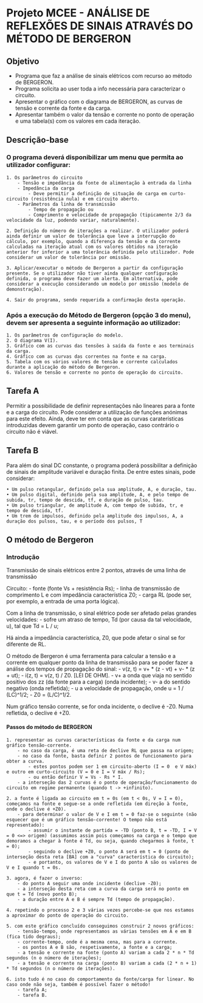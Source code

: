 # Projeto MCEE - ANÁLISE DE REFLEXÕES DE SINAIS ATRAVÉS DO MÉTODO DE BERGERON

## Objetivo

 - Programa que faz a análise de sinais elétricos com recurso ao método de BERGERON. 
 - Programa solicita ao user toda a info necessária para caracterizar o circuito.
 - Apresentar o gráfico com o diagrama de BERGERON, as curvas de tensão e corrente da fonte e da carga.
 - Apresentar também o valor da tensão e corrente no ponto de operação e uma tabela(s) com os valores em cada iteração.


## Descrição-base

### O programa deverá disponibilizar um menu que permita ao utilizador configurar:
    1. Os parâmetros do circuito
        - Tensão e impedância da fonte de alimentação à entrada da linha
        - Impedância da carga
            - Deve permitir a definição de situação de carga em curto-circuito (resistência nula) e em circuito aberto.
        - Parâmetros da linha de transmissão
            - Tempo de propagação ou
            - Comprimento e velocidade de propagação (tipicamente 2/3 da velocidade da luz, podendo variar, naturalmente).

    2. Definição do número de iterações a realizar. O utilizador poderá ainda definir um valor de tolerância que leve a interrupção do cálculo, por exemplo, quando a diferença da tensão e da corrente calculadas na iteração atual com os valores obtidos na iteração anterior for inferior a uma tolerância definida pelo utilizador. Pode considerar um valor de tolerância por omissão.

    3. Aplicar/executar o método de Bergeron a partir da configuração presente. Se o utilizador não tiver ainda qualquer configuração definida, o programa deve fazer um alerta. Em alternativa, pode considerar a execução considerando um modelo por omissão (modelo de demonstração).

    4. Sair do programa, sendo requerida a confirmação desta operação.
        
    
### Após a execução do Método de Bergeron (opção 3 do menu), devem ser apresenta a seguinte informação ao utilizador:
    1. Os parâmetros de configuração do modelo.
    2. O diagrama V(I).
    3. Gráfico com as curvas das tensões à saída da fonte e aos terminais da carga.
    4. Gráfico com as curvas das correntes na fonte e na carga.
    5. Tabela com os vários valores de tensão e corrente calculados durante a aplicação do método de Bergeron.
    6. Valores de tensão e corrente no ponto de operação do circuito.


## Tarefa A
Permitir a possibilidade de definir representações não lineares para a fonte e a carga do circuito. Pode considerar a utilização de funções anónimas para este efeito. Ainda, deve ter em conta que as curvas caraterísticas introduzidas devem garantir um ponto de operação, caso contrário o circuito não é viável.

## Tarefa B
Para além do sinal DC constante, o programa poderá possibilitar a definição de sinais de amplitude variável e duração finita. De entre estes sinais, pode considerar:

    • Um pulso retangular, definido pela sua amplitude, A, e duração, tau.
    • Um pulso digital, definido pela sua amplitude, A, e pelo tempo de subida, tr, tempo de descida, tf, e duração de pulso, tau.
    • Um pulso triangular, de amplitude A, com tempo de subida, tr, e tempo de descida, tf.
    • Um trem de impulsos, definido pela amplitude dos impulsos, A, a duração dos pulsos, tau, e o período dos pulsos, T

## O método de Bergeron

### Introdução

Transmissão de sinais elétricos entre 2 pontos, através de uma linha de transmissão

Circuito: 
    - fonte (fonte Vs + resistência Rs);
    - linha de transmissão de comprimento L e com impedância característica Z0;
    - carga RL (pode ser, por exemplo, a entrada de uma porta lógica).

Com a linha de transmissão, o sinal elétrico pode ser afetado pelas grandes velocidades:
    - sofre um atraso de tempo, Td (por causa da tal velocidade, u), tal que Td = L / u;

Há ainda a impedância característica, Z0, que pode afetar o sinal se for diferente de RL.

O método de Bergeron é uma ferramenta para calcular a tensão e a corrente em qualquer ponto da linha de transmissão para se poder fazer a análise dos tempos de propagação do sinal:
    - v(z, t) = v+ * (z - vt) + v- * (z + ut);
    - i(z, t) = v(z, t) / Z0.   [LEI DE OHM].
    - v+ a onda que viaja no sentido positivo dos zz (da fonte para a carga) (onda incidente);
    - v- a do sentido negativo (onda refletida);
    - u a velocidade de propagação, onde u = 1 / (LC)^1/2;
    - Z0 = (L/C)^1/2.

Num gráfico tensão corrente, se for onda incidente, o declive é -Z0. Numa refletida, o declive é +Z0.

#### Passos do método de BERGERON
    1. representar as curvas características da fonte e da carga num gráfico tensão-corrente.
        - no caso da carga, é uma reta de declive RL que passa na origem;
        - no caso da fonte, basta definir 2 pontos de funcionamento para obter a curva.
            - estes pontos podem ser 1 em circuito-aberto (I = 0  e V máx) e outro em curto-circuito (V = 0 e I = V máx / Rs);
            - ou então definir V = Vs - Rs * I.
        - a interseção das 2 curvas é o ponto de operação/funcionamento do circuito em regime permanente (quando t -> +infinito).
    
    2. a fonte é ligada ao circuito em t = 0s (em t < 0s, V = I = 0), começamos na fonte e segue-se a onde refletida (em direção à fonte, onde o declive é +Z0).
        - para determinar o valor de V e I em t = 0 faz-se o seguinte (não esquecer que é um gráfico tensão-corrente! O tempo não está representado):
            - assumir o instante de partida = -TD (ponto B, t = -TD, I = V = 0 <=> origem) (assumimos assim pois começamos na carga e o tempo que demoramos a chegar à fonte é Td, ou seja, quando chegarmos à fonte, t = 0);
            - seguindo o declive +Z0, o ponto A será em t = 0 (ponto de interseção desta reta [BA] com a "curva" característica do circuito);
            - e portanto, os valores de V e I do ponto A são os valores de V e I quando t = 0s.
    
    3. agora, é fazer o inverso:
        - do ponto A seguir uma onde incidente (declive -Z0);
        - a interseção desta reta com a curva da carga será no ponto em que t = Td (novo ponto B);
        - a duração entre A e B é sempre Td (tempo de propagação).
    
    4. repetindo o processo 2 e 3 várias vezes percebe-se que nos estamos a aproximar do ponto de operação do circuito.

    5. com este gráfico concluído conseguimos construir 2 novos gráficos:
        - tensão-tempo, onde representamos as várias tensões em A e em B (fica tido degraus);
        - corrente-tempo, onde é a mesma cena, mas para a corrente.
        - os pontos A e B são, respetivamente, a fonte e a carga;
        - a tensão e corrente na fonte (ponto A) variam a cada 2 * n * Td segundos (n o número de iterações);
        - a tensão e corrente na carga (ponto B) variam a cada (2 * n + 1) * Td segundos (n o número de iterações).

    6. isto tudo é no caso do comportamento da fonte/carga for linear. No caso onde não seja, também é possível fazer o método!
        - tarefa A;
        - tarefa B.